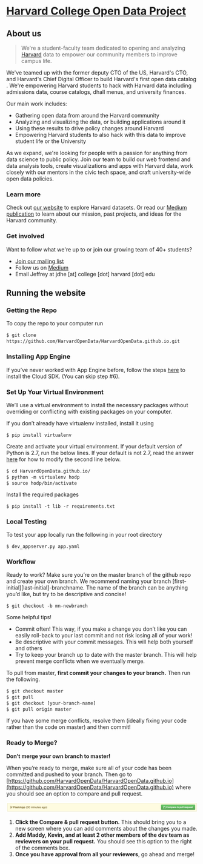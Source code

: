 # [Harvard College Open Data Project](http://harvard-open-data-project.github.io/)

## About us

> We're a student-faculty team dedicated to opening and analyzing [Harvard](https://harvard.edu) data to empower our community members to improve campus life.

We've teamed up with the former deputy CTO of the US, Harvard's CTO, and Harvard's Chief Digital Officer to build Harvard's first open data catalog​. We're empowering Harvard students to hack with Harvard data including admissions data, course catalogs, dhall menus, and university finances.​

Our main work includes:

- Gathering open data from around the Harvard community
- Analyzing and visualizing the data, or building applications around it
- Using these results to drive policy changes around Harvard
- Empowering Harvard students to also hack with this data to improve student life or the University

As we expand, we're looking for people with a passion for anything from data science to public policy. Join our team to ​build our web frontend and data analysis tools, create visualizations and apps with Harvard data, work closely with our mentors in the civic tech space, and craft university-wide open data policies.

### Learn more

Check out [our website](http://hodp.org/) to explore Harvard datasets. Or read our [Medium publication](https://medium.com/harvard-open-data-project) to learn about our mission, past projects, and ideas for the Harvard community.

### Get involved

Want to follow what we're up to or join our growing team of 40+ students?

- [Join our mailing list](https://groups.google.com/forum/#!forum/harvard-open-data)
- Follow us on [Medium](https://medium.com/harvard-open-data-project)
- Email Jeffrey at jdhe [at] college [dot] harvard [dot] edu

## Running the website

### Getting the Repo

To copy the repo to your computer run
```
$ git clone https://github.com/HarvardOpenData/HarvardOpenData.github.io.git
```


### Installing App Engine
If you’ve never worked with App Engine before, follow the steps [here](https://cloud.google.com/sdk/docs/) to install the Cloud SDK. (You can skip step #6).

### Set Up Your Virtual Environment
We’ll use a virtual environment to install the necessary packages without overriding or conflicting with existing packages on your computer. 

If you don’t already have virtualenv installed, install it using

```
$ pip install virtualenv
```

Create and activate your virtual environment. If your default version of Python is 2.7, run the below lines. If your default is not 2.7, read the answer [here](https://stackoverflow.com/questions/1534210/use-different-python-version-with-virtualenv) for how to modify the second line below.

```
$ cd HarvardOpenData.github.io/
$ python -m virtualenv hodp
$ source hodp/bin/activate
```

Install the required packages
```
$ pip install -t lib -r requirements.txt
```

### Local Testing
To test your app locally run the following in your root directory

```
$ dev_appserver.py app.yaml
```

### Workflow
Ready to work? Make sure you’re on the master branch of the github repo and create your own branch. We recommend naming your branch [first-initial][last-initial]-branchname. The name of the branch can be anything you’d like, but try to be descriptive and concise!

```
$ git checkout -b mn-newbranch
```

Some helpful tips!
* Commit often! This way, if you make a change you don’t like you can easily roll-back to your last commit and not risk losing all of your work!
* Be descriptive with your commit messages. This will help both yourself and others
* Try to keep your branch up to date with the master branch. This will help prevent merge conflicts when we eventually merge.

To pull from master, **first commit your changes to your branch.** Then run the following.

```
$ git checkout master
$ git pull
$ git checkout [your-branch-name]
$ git pull origin master
```

If you have some merge conflicts, resolve them (ideally fixing your code rather than the code on master) and then commit!

### Ready to Merge?
**Don’t merge your own branch to master!**

When you’re ready to merge, make sure all of your code has been committed and pushed to your branch.  Then go to [https://github.com/HarvardOpenData/HarvardOpenData.github.io](https://github.com/HarvardOpenData/HarvardOpenData.github.io) where you should see an option to compare and pull request.

![Github Screenshot](./readme_img_1.png)

1. **Click the Compare & pull request button.** This should bring you to a new screen where you can add comments about the changes you made.
2. **Add Maddy, Kevin, and at least 2 other members of the dev team as reviewers on your pull request.** You should see this option to the right of the comments box.
3. **Once you have approval from all your reviewers**, go ahead and merge!

